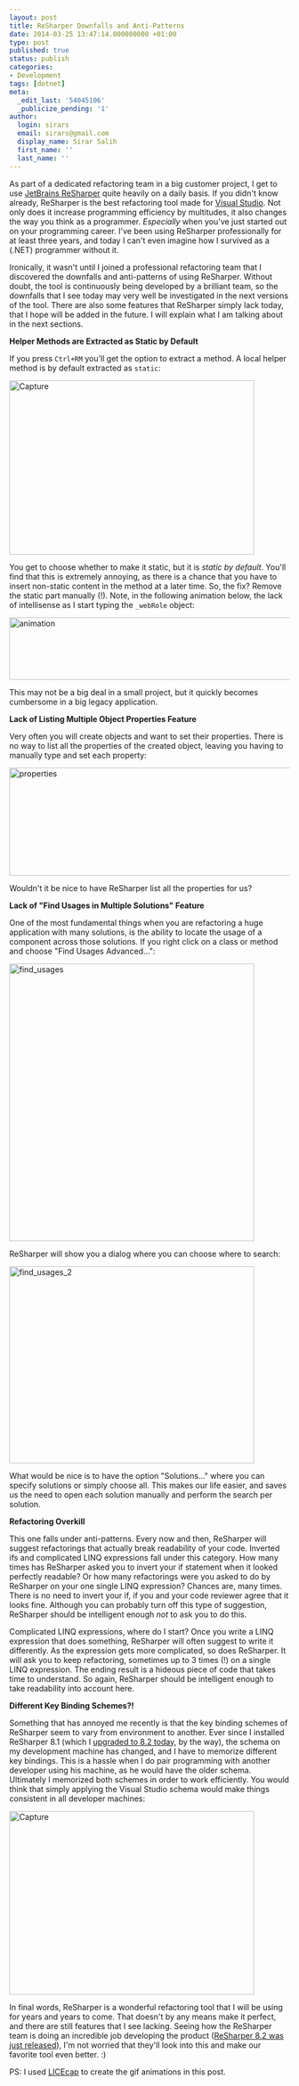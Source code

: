 ```yaml
---
layout: post
title: ReSharper Downfalls and Anti-Patterns
date: 2014-03-25 13:47:14.000000000 +01:00
type: post
published: true
status: publish
categories:
- Development
tags: [dotnet]
meta:
  _edit_last: '54045106'
  _publicize_pending: '1'
author:
  login: sirars
  email: sirars@gmail.com
  display_name: Sirar Salih
  first_name: ''
  last_name: ''
---
```

<p>As part of a dedicated refactoring team in a big customer project, I get to use <a href="http://www.jetbrains.com/resharper/" title="JetBrains ReSharper">JetBrains ReSharper</a> quite heavily on a daily basis. If you didn't know already, ReSharper is the best refactoring tool made for <a href="http://www.visualstudio.com/" title="Visual Studio">Visual Studio</a>. Not only does it increase programming efficiency by multitudes, it also changes the way you think as a programmer. <em>Especially</em> when you've just started out on your programming career. I've been using ReSharper professionally for at least three years, and today I can't even imagine how I survived as a (.NET) programmer without it. </p>
<p>Ironically, it wasn't until I joined a professional refactoring team that I discovered the downfalls and anti-patterns of using ReSharper. Without doubt, the tool is continuously being developed by a brilliant team, so the downfalls that I see today may very well be investigated in the next versions of the tool. There are also some features that ReSharper simply lack today, that I hope will be added in the future. I will explain what I am talking about in the next sections.</p>
<p><strong>Helper Methods are Extracted as Static by Default</strong></p>
<p>If you press <code>Ctrl+RM</code> you'll get the option to extract a method. A local helper method is by default extracted as <code>static</code>:</p>
<p><a href="http://sirars.files.wordpress.com/2014/03/capture.png"><img src="http://sirars.files.wordpress.com/2014/03/capture.png" alt="Capture" width="440" height="313" class="alignnone size-full wp-image-353" /></a></p>
<p>You get to choose whether to make it static, but it is <em>static by default</em>. You'll find that this is extremely annoying, as there is a chance that you have to insert non-static content in the method at a later time. So, the fix? Remove the static part manually (!). Note, in the following animation below, the lack of intellisense as I start typing the <code>_webRole</code> object:</p>
<p><img src="http://sirars.files.wordpress.com/2014/03/webrole1.gif" alt="animation" width="527" height="112" /></p>
<p>This may not be a big deal in a small project, but it quickly becomes cumbersome in a big legacy application.</p>
<p><strong>Lack of Listing Multiple Object Properties Feature</strong></p>
<p>Very often you will create objects and want to set their properties. There is no way to list all the properties of the created object, leaving you having to manually type and set each property:</p>
<p><img src="http://sirars.files.wordpress.com/2014/03/properties.gif" alt="properties" width="568" height="194" /></p>
<p>Wouldn't it be nice to have ReSharper list all the properties for us?</p>
<p><strong>Lack of "Find Usages in Multiple Solutions" Feature</strong></p>
<p>One of the most fundamental things when you are refactoring a huge application with many solutions, is the ability to locate the usage of a component across those solutions. If you right click on a class or method and choose "Find Usages Advanced...":</p>
<p><a href="http://sirars.files.wordpress.com/2014/03/find_usages.png"><img src="http://sirars.files.wordpress.com/2014/03/find_usages.png" alt="find_usages" width="440" height="499" class="alignnone size-full wp-image-370" /></a></p>
<p>ReSharper will show you a dialog where you can choose where to search:</p>
<p><a href="http://sirars.files.wordpress.com/2014/03/find_usages_2.png"><img src="http://sirars.files.wordpress.com/2014/03/find_usages_2.png" alt="find_usages_2" width="440" height="354" class="alignnone size-full wp-image-372" /></a></p>
<p>What would be nice is to have the option "Solutions..." where you can specify solutions or simply choose all. This makes our life easier, and saves us the need to open each solution manually and perform the search per solution.</p>
<p><strong>Refactoring Overkill</strong></p>
<p>This one falls under anti-patterns. Every now and then, ReSharper will suggest refactorings that actually break readability of your code. Inverted ifs and complicated LINQ expressions fall under this category. How many times has ReSharper asked you to invert your if statement when it looked perfectly readable? Or how many refactorings were you asked to do by ReSharper on your one single LINQ expression? Chances are, many times. There is no need to invert your if, if you and your code reviewer agree that it looks fine. Although you can probably turn off this type of suggestion, ReSharper should be intelligent enough <em>not</em> to ask you to do this.</p>
<p>Complicated LINQ expressions, where do I start? Once you write a LINQ expression that does something, ReSharper will often suggest to write it differently. As the expression gets more complicated, so does ReSharper. It will ask you to keep refactoring, sometimes up to 3 times (!) on a single LINQ expression. The ending result is a hideous piece of code that takes time to understand. So again, ReSharper should be intelligent enough to take readability into account here.</p>
<p><strong>Different Key Binding Schemes?!</strong></p>
<p>Something that has annoyed me recently is that the key binding schemes of ReSharper seem to vary from environment to another. Ever since I installed ReSharper 8.1 (which I <a href="http://www.jetbrains.com/resharper/download/" title="upgraded to 8.2">upgraded to 8.2 today</a>, by the way), the schema on my development machine has changed, and I have to memorize different key bindings. This is a hassle when I do pair programming with another developer using his machine, as he would have the older schema. Ultimately I memorized both schemes in order to work efficiently. You would think that simply applying the Visual Studio schema would make things consistent in all developer machines:</p>
<p><a href="http://sirars.files.wordpress.com/2014/03/capture1.png"><img src="http://sirars.files.wordpress.com/2014/03/capture1.png" alt="Capture" width="440" height="330" class="alignnone size-full wp-image-376" /></a></p>

In final words, ReSharper is a wonderful refactoring tool that I will be using for years and years to come. That doesn't by any means make it perfect, and there are still features that I see lacking. Seeing how the ReSharper team is doing an incredible job developing the product (<a href="http://www.jetbrains.com/resharper/download/" title="ReSharper 8.2">ReSharper 8.2 was just released</a>), I'm not worried that they'll look into this and make our favorite tool even better. :)

PS: I used [LICEcap](http://www.cockos.com/licecap/) to create the gif animations in this post.